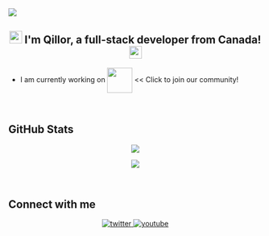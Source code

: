 <div align="left">
<img src="https://komarev.com/ghpvc/?username=qillor&&style=flat-square" align="center" />
</div>  

## <div align="center"> <img src="https://avatars.githubusercontent.com/u/109926582?s=64&v=4" height="25" width="25"/> I'm Qillor, a full-stack developer from Canada! <img src="https://avatars.githubusercontent.com/u/109926582?s=64&v=4" height="25" width="25"/></div>  
  

- I am currently working on [<img src="https://cdn.discordapp.com/attachments/1001022133188706304/1001022248389464104/LogoTransparent.png" align="center" height="50" width="50" />](https://discord.gg/cj9Ukkceet)   << Click to join our community!

<br/>  


## GitHub Stats  
<p align="center">
  <img src="https://github-readme-stats.vercel.app/api?username=qillor&show_icons=true&theme=tokyonight&line_height=27">
</p>

<p align="center">
 <img src="https://github-readme-streak-stats.herokuapp.com/?user=qillor&show_icons=true&locale=en&layout=compact&theme=tokyonight&line_height=0" />
</p> 

<br/>  

## Connect with me  
<div align="center">

<a href="https://twitter.com/qillor1" target="_blank">
<img src=https://img.shields.io/badge/twitter-%2300acee.svg?&style=for-the-badge&logo=twitter&logoColor=white alt=twitter style="margin-bottom: 5px;" />
</a>
<a href="https://www.youtube.com/user/qillorr" target="_blank">
<img src=https://img.shields.io/badge/youtube-%23EE4831.svg?&style=for-the-badge&logo=youtube&logoColor=white alt=youtube style="margin-bottom: 5px;" />
</a>  
</div>  
